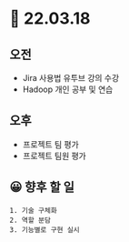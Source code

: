 # 🍡 22.03.18

## 오전
- Jira 사용법 유투브 강의 수강
- Hadoop 개인 공부 및 연습
  
## 오후
- 프로젝트 팀 평가
- 프로젝트 팀원 평가
  
## 😀 향후 할 일
```
1. 기술 구체화
2. 역할 분담
3. 기능별로 구현 실시
```



